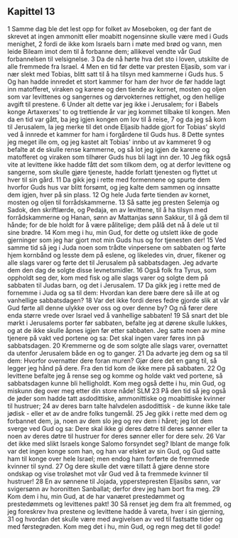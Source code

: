 ## Kapittel 13

1 Samme dag ble det lest opp for folket av Moseboken, og der fant de skrevet at ingen ammonitt eller moabitt nogensinne skulle være med i Guds menighet,
2 fordi de ikke kom Israels barn i møte med brød og vann, men leide Bileam imot dem til å forbanne dem; allikevel vendte vår Gud forbannelsen til velsignelse.
3 Da de nå hørte hva det sto i loven, utskilte de alle fremmede fra Israel.
4 Men en tid før dette var presten Eljasib, som var i nær slekt med Tobias, blitt satt til å ha tilsyn med kammerne i Guds hus.
5 Og han hadde innredet et stort kammer for ham der hvor de før hadde lagt inn matofferet, viraken og karene og den tiende av kornet, mosten og oljen som var levittenes og sangernes og dørvokternes rettighet, og den hellige avgift til prestene.
6 Under alt dette var jeg ikke i Jerusalem; for i Babels konge Artaxerxes' to og trettiende år var jeg kommet tilbake til kongen. Men da en tid var gått, ba jeg igjen kongen om lov til å reise,
7 og da jeg så kom til Jerusalem, la jeg merke til det onde Eljasib hadde gjort for Tobias' skyld ved å innrede et kammer for ham i forgårdene til Guds hus.
8 Dette syntes jeg meget ille om, og jeg kastet alt Tobias' innbo ut av kammeret
9 og befalte at de skulle rense kammerne, og så lot jeg igjen de karene og matofferet og viraken som tilhører Guds hus bli lagt inn der.
10 Jeg fikk også vite at levittene ikke hadde fått det som tilkom dem, og at derfor levittene og sangerne, som skulle gjøre tjeneste, hadde forlatt tjenesten og flyttet ut hver til sin gård.
11 Da gikk jeg i rette med formennene og spurte dem hvorfor Guds hus var blitt forsømt, og jeg kalte dem sammen og innsatte dem igjen, hver på sin plass.
12 Og hele Juda førte tienden av kornet, mosten og oljen til forrådskammerne.
13 Så satte jeg presten Selemja og Sadok, den skriftlærde, og Pedaja, en av levittene, til å ha tilsyn med forrådskammerne og Hanan, sønn av Mattanjas sønn Sakkur, til å gå dem til hånde; for de ble holdt for å være pålitelige; dem pålå det nå å dele ut til sine brødre.
14 Kom meg i hu, min Gud, for dette og utslett ikke de gode gjerninger som jeg har gjort mot min Guds hus og for tjenesten der!
15 Ved samme tid så jeg i Juda noen som trådte vinpersene om sabbaten og førte hjem kornbånd og lesste dem på eslene, og likeledes vin, druer, fikener og alle slags varer og førte det til Jerusalem på sabbatsdagen. Jeg advarte dem den dag de solgte disse levnetsmidler.
16 Også folk fra Tyrus, som oppholdt seg der, kom med fisk og alle slags varer og solgte dem på sabbaten til Judas barn, og det i Jerusalem.
17 Da gikk jeg i rette med de fornemme i Juda og sa til dem: Hvordan kan dere bære dere så ille at og vanhellige sabbatsdagen?
18 Var det ikke fordi deres fedre gjorde slik at vår Gud førte all denne ulykke over oss og over denne by? Og nå fører dere enda større vrede over Israel ved å vanhellige sabbaten!
19 Så snart det ble mørkt i Jerusalems porter før sabbaten, befalte jeg at dørene skulle lukkes, og at de ikke skulle åpnes igjen før etter sabbaten. Jeg satte noen av mine tjenere på vakt ved portene og sa: Det skal ingen varer føres inn på sabbatsdagen.
20 Kremmerne og de som solgte alle slags varer, overnattet da utenfor Jerusalem både en og to ganger.
21 Da advarte jeg dem og sa til dem: Hvorfor overnatter dere foran muren? Gjør dere det en gang til, så legger jeg hånd på dere. Fra den tid kom de ikke mere på sabbaten.
22 Og levittene befalte jeg å rense seg og komme og holde vakt ved portene, så sabbatsdagen kunne bli helligholdt. Kom meg også dette i hu, min Gud, og miskunn deg over meg etter din store nåde! SLM
23 På den tid så jeg også de jøder som hadde tatt asdodittiske, ammonittiske og moabittiske kvinner til hustruer;
24 av deres barn talte halvdelen asdodittisk - de kunne ikke tale jødisk - eller et av de andre folks tungemål.
25 Jeg gikk i rette med dem og forbannet dem, ja, noen av dem slo jeg og rev dem i håret; jeg lot dem sverge ved Gud og sa: Dere skal ikke gi deres døtre til deres sønner eller ta noen av deres døtre til hustruer for deres sønner eller for dere selv.
26 Var det ikke med slikt Israels konge Salomo forsyndet seg? Iblant de mange folk var det ingen konge som han, og han var elsket av sin Gud, og Gud satte ham til konge over hele Israel; men endog ham forførte de fremmede kvinner til synd.
27 Og dere skulle det være tillatt å gjøre denne store ondskap og vise troløshet mot vår Gud ved å ta fremmede kvinner til hustruer!
28 En av sønnene til Jojada, ypperstepresten Eljasibs sønn, var svigersønn av horonitten Sanballat; derfor drev jeg ham bort fra meg.
29 Kom dem i hu, min Gud, at de har vanæret prestedømmet og prestedømmets og levittenes pakt!
30 Så renset jeg dem fra alt fremmed, og jeg foreskrev hva prestene og levittene hadde å vareta, hver i sin gjerning,
31 og hvordan det skulle være med avgivelsen av ved til fastsatte tider og med førstegrøden. Kom meg det i hu, min Gud, og regn meg det til gode!
